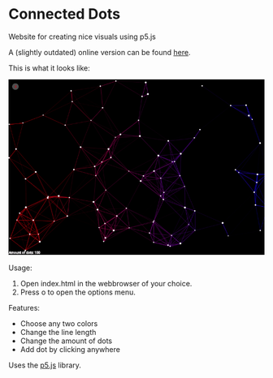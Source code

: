 # Connected Dots
Website for creating nice visuals using p5.js 

A (slightly outdated) online version can be found [here](https://editor.p5js.org/Woutuuur/full/MA1PTEHOg).

This is what it looks like:

![](ex2.gif)

Usage:
1. Open index.html in the webbrowser of your choice.
2. Press o to open the options menu.

Features:
- Choose any two colors
- Change the line length
- Change the amount of dots
- Add dot by clicking anywhere

Uses the [p5.js](https://p5js.org/) library. 
